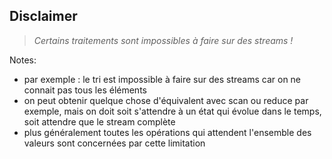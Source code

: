 <!-- .slide: class="quote-slide" -->

## Disclaimer

<blockquote>
<cite>
  Certains traitements sont impossibles à faire sur des streams !
</cite>
</blockquote>

Notes:

- par exemple : le tri est impossible à faire sur des streams car on ne connait pas tous les éléments
- on peut obtenir quelque chose d'équivalent avec scan ou reduce par exemple, mais on doit soit s'attendre à un état qui évolue dans le temps, soit attendre que le stream complète
- plus généralement toutes les opérations qui attendent l'ensemble des valeurs sont concernées par cette limitation
